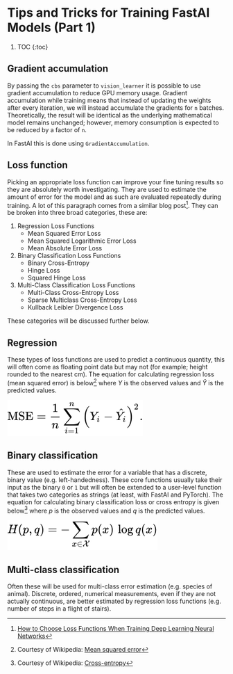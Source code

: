 # Tips and Tricks for Training FastAI Models (Part 1)

1. TOC
{:toc}

## Gradient accumulation
By passing the `cbs` parameter to `vision_learner` it is possible to use gradient accumulation to reduce GPU memory usage. Gradient accumulation while training means that instead of updating the weights after every iteration, we will instead accumulate the gradients for `n` batches. Theoretically, the result will be identical as the underlying mathematical model remains unchanged; however, memory consumption is expected to be reduced by a factor of `n`.

In FastAI this is done using `GradientAccumulation`.


## Loss function
Picking an appropriate loss function can improve your fine tuning results so they are absolutely worth investigating. They are used to estimate the amount of error for the model and as such are evaluated repeatedly during training. A lot of this paragraph comes from a similar blog post[^1]. They can be broken into three broad categories, these are:

1. Regression Loss Functions
    - Mean Squared Error Loss
    - Mean Squared Logarithmic Error Loss
    - Mean Absolute Error Loss
2. Binary Classification Loss Functions
    - Binary Cross-Entropy
    - Hinge Loss
    - Squared Hinge Loss
3. Multi-Class Classification Loss Functions
    - Multi-Class Cross-Entropy Loss
    - Sparse Multiclass Cross-Entropy Loss
    - Kullback Leibler Divergence Loss

These categories will be discussed further below.

## Regression
These types of loss functions are used to predict a continuous quantity, this will often come as floating point data but may not (for example; height rounded to the nearest cm). The equation for calculating regression loss (mean squared error) is below[^2] where $Y$ is the observed values and $\hat Y$ is the predicted values.

![regression equation](/images/mse-equation.svg)

## Binary classification
These are used to estimate the error for a variable that has a discrete, binary value (e.g. left-handedness). These core functions usually take their input as the binary `0` or `1` but will often be extended to a user-level function that takes two categories as strings (at least, with FastAI and PyTorch). The equation for calculating binary classification loss or cross entropy is given below[^3] where $p$ is the observed values and $q$ is the predicted values.

![cross-entroy equation](/images/cross-entropy-equation.svg)

## Multi-class classification
Often these will be used for multi-class error estimation (e.g. species of animal). Discrete, ordered, numerical measurements, even if they are not actually continuous, are better estimated by regression loss functions (e.g. number of steps in a flight of stairs).

[^1]: [How to Choose Loss Functions When Training Deep Learning Neural Networks](https://machinelearningmastery.com/how-to-choose-loss-functions-when-training-deep-learning-neural-networks/)
[^2]: Courtesy of Wikipedia: [Mean squared error](https://en.wikipedia.org/wiki/Mean_squared_error)
[^3]: Courtesy of Wikipedia: [Cross-entropy](https://en.wikipedia.org/wiki/Cross-entropy)
